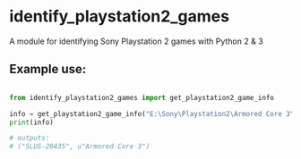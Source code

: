 identify_playstation2_games
==========

A module for identifying Sony Playstation 2 games with Python 2 &amp; 3


Example use:
-----
~~~python

from identify_playstation2_games import get_playstation2_game_info

info = get_playstation2_game_info("E:\Sony\Playstation2\Armored Core 3\Armored Core 3.iso")
print(info)

# outputs:
# ("SLUS-20435", u"Armored Core 3")
~~~


